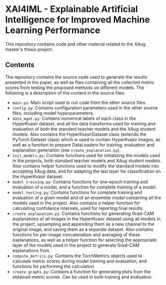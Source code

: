 # XAI4IML - Explainable Artificial Intelligence for Improved Machine Learning Performance

This repository contains code and other material related to the XAug master's thesis project.

## Contents

The repository contains the source code used to generate the results presented in the paper, as well as files containing all the collected metric scores from testing the proposed methods on different models. The following is a description of the content in the source files:

- `main.py`: Main script used to run code from the other source files.
- `config.py`: Contains configuration parameters used in the other source files, including model hyperparameters.
- `data_mgmt.py`: Contains numerical labels of each class in the HyperKvasir dataset, and all the data transforms used for training and evaluation of both the standard teacher models and the XAug student models. Also contains the HyperKvasirDataset class (extends the PyTorch Dataset class) which is used to contain HyperKvasir images, as well as a function to prepare DataLoaders for training, evaluation and explanation generation (see `create_explanation.py`).
- `init_models.py`: Contains functions used for initializing the models used in the projects, both standard teacher models and XAug student models. Also contains helper functions used to modify the standard models into accepting XAug data, and for adapting the last layer for classification on the HyperKvasir dataset.
- `model_training.py`: Contains functions for one-epoch training and evaluation of a model, and a function for complete training of a model.
- `model_testing.py`: Contains functions for complete training and evaluation of a given model and of an ensemble model containing all the models used in the project. Also contains a helper function for calculating confidence intervals, used for reporting final results.
- `create_explanation.py`: Contains functions for generating Grad-CAM explanations of all images in the HyperKvasir dataset using all models in the project, upsampling and appending them as a new channel to the original image, and saving them as a separate dataset. Also contains functions for per-image concatenation and averaging of these explanations, as well as a helper function for selecting the appropriate layer of the models used in the project to generate Grad-CAM explanations from.
- `compute_metrics.py`: Contains the TorchMetrics objects used to calculate metric scores during model training and evaluation, and functions for performing the calculation.
- `create_graphs.py`: Contains a function for generating plots from the obtained metric scores. Can be used in both training and evaluation.
